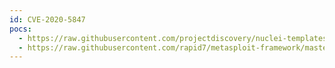 ```yaml
---
id: CVE-2020-5847
pocs:
  - https://raw.githubusercontent.com/projectdiscovery/nuclei-templates/master/cves/2020/CVE-2020-5847.yaml
  - https://raw.githubusercontent.com/rapid7/metasploit-framework/master/modules/exploits/linux/http/unraid_auth_bypass_exec.rb
---
```

